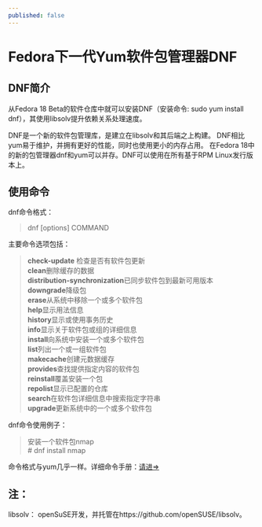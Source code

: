 ```yaml
---
published: false
---
```


# Fedora下一代Yum软件包管理器DNF

## DNF简介

从Fedora 18 Beta的软件仓库中就可以安装DNF（安装命令: sudo yum install dnf），其使用libsolv提升依赖关系处理速度。

DNF是一个新的软件包管理库，是建立在libsolv和其后端之上构建。 DNF相比yum易于维护，并拥有更好的性能，同时也使用更小的内存占用。 在Fedora 18中的新的包管理器dnf和yum可以并存。DNF可以使用在所有基于RPM Linux发行版本上。

## 使用命令

dnf命令格式：  
> dnf [options] COMMAND

主要命令选项包括：  
> **check-update**   检查是否有软件包更新  
     **clean**删除缓存的数据  
     **distribution-synchronization**已同步软件包到最新可用版本  
     **downgrade**降级包  
     **erase**从系统中移除一个或多个软件包  
     **help**显示用法信息  
     **history**显示或使用事务历史  
     **info**显示关于软件包或组的详细信息  
     **install**向系统中安装一个或多个软件包  
     **list**列出一个或一组软件包  
     **makecache**创建元数据缓存  
     **provides**查找提供指定内容的软件包  
     **reinstall**覆盖安装一个包  
     **repolist**显示已配置的仓库  
     **search**在软件包详细信息中搜索指定字符串  
     **upgrade**更新系统中的一个或多个软件包

dnf命令使用例子：  
> 安装一个软件包nmap  
     # dnf install nmap

命令格式与yum几乎一样。详细命令手册：[请进=>](http://akozumpl.github.io/dnf/command_ref.html)

## 注：

libsolv： openSuSE开发，并托管在https://github.com/openSUSE/libsolv。

